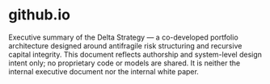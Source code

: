 # github.io
Executive summary of the Delta Strategy — a co-developed portfolio architecture designed around antifragile risk structuring and recursive capital integrity. This document reflects authorship and system-level design intent only; no proprietary code or models are shared. It is neither the internal executive document nor the internal white paper.
